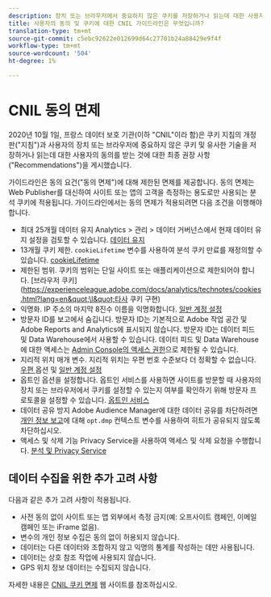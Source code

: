 ```yaml
---
description: 장치 또는 브라우저에서 중요하지 않은 쿠키를 저장하거나 읽는데 대한 사용자의 동의에 대한 지침 및 권장 사항에 대해 알아보십시오.
title: 사용자의 동의 및 쿠키에 대한 CNIL 가이드라인은 무엇입니까?
translation-type: tm+mt
source-git-commit: c5ebc92622e012699d64c27701b24a88429e9f4f
workflow-type: tm+mt
source-wordcount: '504'
ht-degree: 1%

---
```



# CNIL 동의 면제

2020년 10월 1일, 프랑스 데이터 보호 기관(이하 &quot;CNIL&quot;이라 함)은 쿠키 지침의 개정판(&quot;지침&quot;)과 사용자의 장치 또는 브라우저에 중요하지 않은 쿠키 및 유사한 기술을 저장하거나 읽는데 대한 사용자의 동의를 받는 것에 대한 최종 권장 사항(&quot;Recommendations&quot;)을 게시했습니다.

가이드라인은 동의 요건(&quot;동의 면제&quot;)에 대해 제한된 면제를 제공합니다. 동의 면제는 Web Publisher를 대신하여 사이트 또는 앱의 고객을 측정하는 용도로만 사용되는 분석 쿠키에 적용됩니다. 가이드라인에서는 동의 면제가 적용되려면 다음 조건을 이행해야 합니다.

* 최대 25개월 데이터 유지  Analytics > 관리 > 데이터 거버넌스에서 현재 데이터 유지 설정을 검토할 수 있습니다.  [데이터 유지](https://experienceleague.adobe.com/docs/analytics/technotes/data-retention.html)
* 13개월 쿠키 제한.  `cookieLifetime` 변수를 사용하여 분석 쿠키 만료를 재정의할 수 있습니다.  [cookieLifetime](https://experienceleague.adobe.com/docs/analytics/implementation/vars/config-vars/cookielifetime.html)
* 제한된 범위. 쿠키의 범위는 단일 사이트 또는 애플리케이션으로 제한되어야 합니다. [브라우저 쿠키](https://experienceleague.adobe.com/docs/analytics/technotes/cookies.html?lang=en&quot;\l&quot;타사 쿠키 구현)
* 익명화. IP 주소의 마지막 8진수 이름을 익명화합니다. [일반 계정 설정](https://experienceleague.adobe.com/docs/analytics/admin/admin-tools/general-acct-settings-admin.html)
* 방문자 ID를 보고에서 숨깁니다.  방문자 ID는 기본적으로 Adobe 작업 공간 및 Adobe Reports and Analytics에 표시되지 않습니다.  방문자 ID는 데이터 피드 및 Data Warehouse에서 사용할 수 있습니다.  데이터 피드 및 Data Warehouse에 대한 액세스는 [Admin Console의 액세스 권한](https://experienceleague.adobe.com/docs/core-services/interface/manage-users-and-products/admin-getting-started.html?lang=en&quot;\l&quot;task_040673FE3E3E429B9531FBCB8B6A4391)으로 제한될 수 있습니다.
* 지리적 위치 매개 변수. 지리적 위치는 우편 번호 수준보다 더 정확할 수 없습니다. [우편 ](https://experienceleague.adobe.com/docs/analytics/implementation/vars/page-vars/zip.html?lang=en&quot;\l&quot;zip-in-adobe-experience-platform-launch) 옵션 및  [일반 계정 설정](https://experienceleague.adobe.com/docs/analytics/admin/admin-tools/general-acct-settings-admin.html?lang=en&quot;\l&quot;admin-tools)
* 옵트인 옵션을 설정합니다.  옵트인 서비스를 사용하면 사이트를 방문할 때 사용자의 장치 또는 브라우저에서 쿠키를 설정할 수 있는지 여부를 확인하기 위해 방문자 프로토콜을 설정할 수 있습니다. [옵트인 서비스](https://experienceleague.adobe.com/docs/id-service/using/implementation/opt-in-service/optin-overview.html)
* 데이터 공유 방지  Adobe Audience Manager에 대한 데이터 공유를 차단하려면 [개인 정보 보고](https://experienceleague.adobe.com/docs/analytics/admin/data-governance/consent-variables.html?lang=en&quot;\l&quot;변수)에 대해 `opt.dmp` 컨텍스트 변수를 사용하여 히트가 공유되지 않도록 차단하십시오.
* 액세스 및 삭제 기능 Privacy Service을 사용하여 액세스 및 삭제 요청을 수행합니다. [분석 및 Privacy Service](https://experienceleague.adobe.com/docs/analytics/admin/data-governance/an-gdpr-overview.html)

## 데이터 수집을 위한 추가 고려 사항

다음과 같은 추가 고려 사항이 적용됩니다.

* 사전 동의 없이 사이트 또는 앱 외부에서 측정 금지(예: 오프사이트 캠페인, 이메일 캠페인 또는 iFrame 없음).
* 변수의 개인 정보 수집은 동의 없이 허용되지 않습니다.
* 데이터는 다른 데이터와 조합하지 않고 익명의 통계를 작성하는 데만 사용됩니다.
* 데이터는 상호 참조 작업에 사용되지 않습니다.
* GPS 위치 정보 데이터는 수집되지 않습니다.

자세한 내용은 [CNIL 쿠키 면제](https://www.cnil.fr/en/sheet-ndeg16-use-analytics-your-websites-and-applications) 웹 사이트를 참조하십시오.
